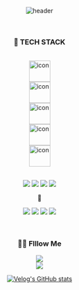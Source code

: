 <div align="center">
  

  ![header](https://capsule-render.vercel.app/api?type=venom&color=auto&section=header?height=1200&text=매일%20성장하는%20즐거움을%20찾는%20개발자%20유가영입니다.&fontSize=30)

<br />
<h3 align="center">🚀 TECH STACK</h3>

<br />
<div style="display: flex; flex-direction: column; align-items: center; justify-content: center;">
  <img src="https://techstack-generator.vercel.app/js-icon.svg" alt="icon" width="49" height="49" />
  <img src="https://techstack-generator.vercel.app/react-icon.svg" alt="icon" width="49" height="49" />
  <img src="https://techstack-generator.vercel.app/ts-icon.svg" alt="icon" width="49" height="49" />
  <img src="https://techstack-generator.vercel.app/docker-icon.svg" alt="icon" width="49" height="49" />
  <img src="https://techstack-generator.vercel.app/github-icon.svg" alt="icon" width="49" height="49" />
</div>
<br />

![](https://img.shields.io/badge/HTML5-E34F26?style=for-the-badge&logo=html5&logoColor=white)
![](https://img.shields.io/badge/CSS3-1572B6?style=for-the-badge&logo=css3&logoColor=white)
![](https://img.shields.io/badge/Tailwind_CSS-38B2AC?style=for-the-badge&logo=tailwind-css&logoColor=white)
![](https://img.shields.io/badge/styled--components-DB7093?style=for-the-badge&logo=styled-components&logoColor=white)



![](https://img.shields.io/badge/Node.js-43853D?style=for-the-badge&logo=node.js&logoColor=white)
![](https://img.shields.io/badge/C-00599C?style=for-the-badge&logo=c&logoColor=white)
![](https://img.shields.io/badge/Spring-6DB33F?style=for-the-badge&logo=spring&logoColor=white)
![](https://img.shields.io/badge/MySQL-00000F?style=for-the-badge&logo=mysql&logoColor=white)

<br />
<h3 align="center">🤙🏻 Flllow Me</h3>

<div style="display: flex; flex-direction: column; align-items: center; justify-content: center;">

  
  <a href="https://velog.io/@ga_dongiii/posts">
  <img src="https://img.shields.io/badge/velog-11B48A?style=flat-square&logo=Vimeo&logoColor=white&link=https://velog.io/@ga_dongiii/posts"/>
  </a>
<a href="mailto:lum.gayoung@gmail.com">
  <img src="https://img.shields.io/badge/Gmail-d14836?style=flat-square&logo=Gmail&logoColor=white&link=lum.gayoung@gmail.com"/>
</a>

[![Velog's GitHub stats](https://velog-readme-stats.vercel.app/api?name=ga_dongiii)](https://velog.io/@ga_dongiii)

</div>

</div>
